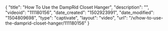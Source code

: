 {
    "title": "How To Use the DampRid Closet Hanger",
    "description": "",
    "videoid": "111180156",
    "date_created": "1502923991",
    "date_modified": "1504809698",
    "type": "captivate",
    "layout": "video",
    "url": "\/v\/how-to-use-the-damprid-closet-hanger\/111180156"
}